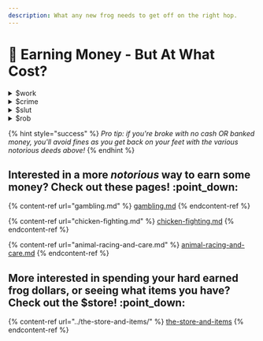 ```yaml
---
description: What any new frog needs to get off on the right hop.
---
```


# 💸 Earning Money - But At What Cost?

<details>

<summary>$work</summary>

Earn money doing random working activities in Frogland. Best utilized in the #Town-Square, #The-Gardens, #Stash-House, #Under-Construction

</details>

<details>

<summary>$crime</summary>

Commit crimes to earn money, but beware of hefty fines! Best utilized in the #Town-Square, #Stash-House, #Under-Construction

</details>

<details>

<summary>$slut</summary>

Sell your body for money, but fines are common! Best utilized in the #Town-Square, #Stash-House, #Under-Construction

</details>

<details>

<summary>$rob</summary>

Take your chances pickpocketing a community member, but beware fines! Best done under the cover of darkness or hidden in the up scroll of busy channels - but beware, some are under gang protection. Blood in, blood out.

**Command Variations**

* **$rob @\[username]** - the user being robbed will receive a ping and can locate both who did it and where it happened.
* **$rob \[username]** - the user being robbed will not receive a ping - stealth mode.

__:warning: _ **Example**:_ $rob Lollihops

</details>

{% hint style="success" %}
_Pro tip: if you're broke with no cash OR banked money, you'll avoid fines as you get back on your feet with the various notorious deeds above!_
{% endhint %}

## Interested in a more _notorious_ way to earn some money? Check out these pages! :point\_down:

{% content-ref url="gambling.md" %}
[gambling.md](gambling.md)
{% endcontent-ref %}

{% content-ref url="chicken-fighting.md" %}
[chicken-fighting.md](chicken-fighting.md)
{% endcontent-ref %}

{% content-ref url="animal-racing-and-care.md" %}
[animal-racing-and-care.md](animal-racing-and-care.md)
{% endcontent-ref %}

## More interested in spending your hard earned frog dollars, or seeing what items you have? Check out the $store! :point\_down:

{% content-ref url="../the-store-and-items/" %}
[the-store-and-items](../the-store-and-items/)
{% endcontent-ref %}
